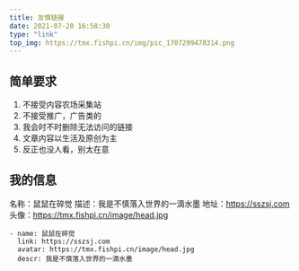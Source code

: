 ```yaml
---
title: 友情链接
date: 2021-07-20 16:58:30
type: "link"
top_img: https://tmx.fishpi.cn/img/pic_1707299478314.png
---
```


## 简单要求
1. 不接受内容农场采集站
2. 不接受推广，广告类的
3. 我会时不时删除无法访问的链接
4. 文章内容以生活及原创为主
5. 反正也没人看，别太在意

## 我的信息
名称：鼠鼠在碎觉
描述：我是不慎落入世界的一滴水墨
地址：https://sszsj.com
头像：https://tmx.fishpi.cn/image/head.jpg

```
- name: 鼠鼠在碎觉
  link: https://sszsj.com
  avatar: https://tmx.fishpi.cn/image/head.jpg
  descr: 我是不慎落入世界的一滴水墨
```